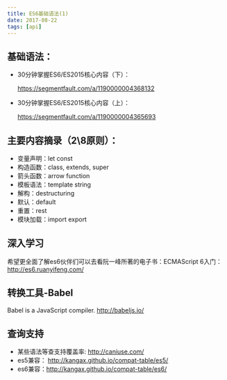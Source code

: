 ```yaml
---
title: ES6基础语法(1)
date: 2017-08-22 
tags: [api]
---
```


## 基础语法：
* 30分钟掌握ES6/ES2015核心内容（下）：

	https://segmentfault.com/a/1190000004368132

* 30分钟掌握ES6/ES2015核心内容（上）：

	https://segmentfault.com/a/1190000004365693

## 主要内容摘录（2\8原则）：
* 变量声明：let const  
* 构造函数：class, extends, super
* 箭头函数：arrow function
* 模板语法：template string  
* 解构：destructuring  
* 默认：default
* 重置：rest
* 模块加载：import export


## 深入学习

希望更全面了解es6伙伴们可以去看阮一峰所著的电子书：ECMAScript 6入门：http://es6.ruanyifeng.com/

## 转换工具-Babel
Babel is a JavaScript compiler.
http://babeljs.io/

## 查询支持

* 某些语法等查支持覆盖率: http://caniuse.com/ 
* es5兼容： http://kangax.github.io/compat-table/es5/
* es6兼容：http://kangax.github.io/compat-table/es6/  

